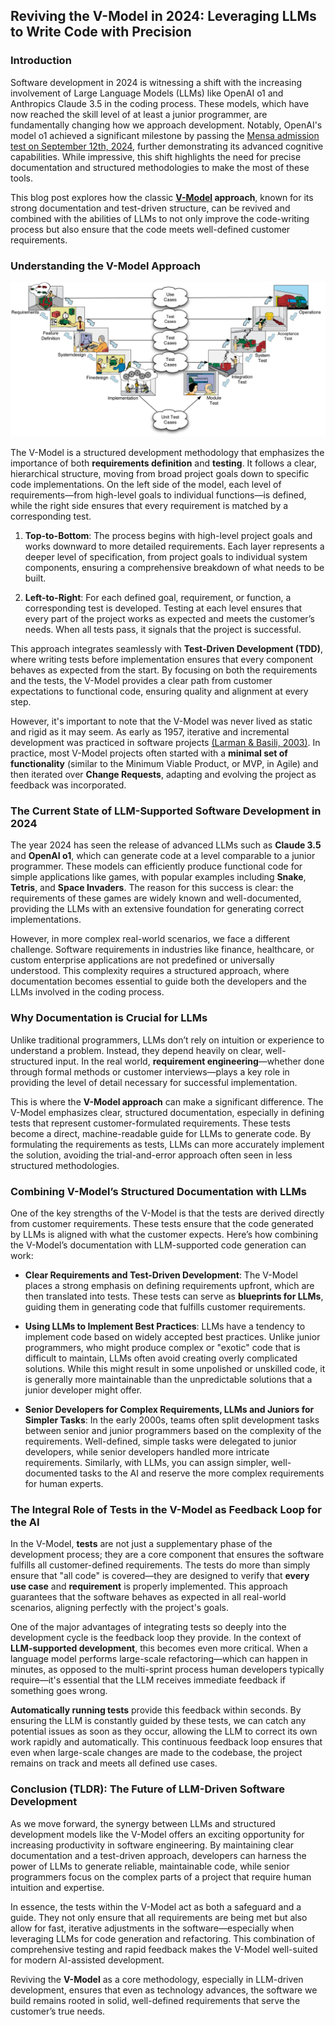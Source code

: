 ## **Reviving the V-Model in 2024: Leveraging LLMs to Write Code with Precision**

### **Introduction**
Software development in 2024 is witnessing a shift with the increasing involvement of Large Language Models (LLMs) like OpenAI o1 and Anthropics Claude 3.5 in the coding process. These models, which have now reached the skill level of at least a junior programmer, are fundamentally changing how we approach development. Notably, OpenAI's model o1 achieved a significant milestone by passing the [Mensa admission test on September 12th, 2024](https://en.futuroprossimo.it/2024/09/o1-di-openai-supera-il-test-mensa-con-120-punti-e-adesso/), further demonstrating its advanced cognitive capabilities. While impressive, this shift highlights the need for precise documentation and structured methodologies to make the most of these tools.

This blog post explores how the classic **[V-Model](https://en.wikipedia.org/wiki/V-model_(software_development)) approach**, known for its strong documentation and test-driven structure, can be revived and combined with the abilities of LLMs to not only improve the code-writing process but also ensure that the code meets well-defined customer requirements.

### Understanding the V-Model Approach
![V-Model Diagram](V-Modell.png)

The V-Model is a structured development methodology that emphasizes the importance of both **requirements definition** and **testing**. It follows a clear, hierarchical structure, moving from broad project goals down to specific code implementations. On the left side of the model, each level of requirements—from high-level goals to individual functions—is defined, while the right side ensures that every requirement is matched by a corresponding test. 

1. **Top-to-Bottom**: The process begins with high-level project goals and works downward to more detailed requirements. Each layer represents a deeper level of specification, from project goals to individual system components, ensuring a comprehensive breakdown of what needs to be built.
   
2. **Left-to-Right**: For each defined goal, requirement, or function, a corresponding test is developed. Testing at each level ensures that every part of the project works as expected and meets the customer’s needs. When all tests pass, it signals that the project is successful. 

This approach integrates seamlessly with **Test-Driven Development (TDD)**, where writing tests before implementation ensures that every component behaves as expected from the start. By focusing on both the requirements and the tests, the V-Model provides a clear path from customer expectations to functional code, ensuring quality and alignment at every step.

However, it's important to note that the V-Model was never lived as static and rigid as it may seem. As early as 1957, iterative and incremental development was practiced in software projects [(Larman & Basili, 2003)](https://www.craiglarman.com/wiki/downloads/misc/history-of-iterative-larman-and-basili-ieee-computer.pdf). In practice, most V-Model projects often started with a **minimal set of functionality** (similar to the Minimum Viable Product, or MVP, in Agile) and then iterated over **Change Requests**, adapting and evolving the project as feedback was incorporated.

### **The Current State of LLM-Supported Software Development in 2024**
The year 2024 has seen the release of advanced LLMs such as **Claude 3.5** and **OpenAI o1**, which can generate code at a level comparable to a junior programmer. These models can efficiently produce functional code for simple applications like games, with popular examples including **Snake**, **Tetris**, and **Space Invaders**. The reason for this success is clear: the requirements of these games are widely known and well-documented, providing the LLMs with an extensive foundation for generating correct implementations.

However, in more complex real-world scenarios, we face a different challenge. Software requirements in industries like finance, healthcare, or custom enterprise applications are not predefined or universally understood. This complexity requires a structured approach, where documentation becomes essential to guide both the developers and the LLMs involved in the coding process.

### **Why Documentation is Crucial for LLMs**
Unlike traditional programmers, LLMs don’t rely on intuition or experience to understand a problem. Instead, they depend heavily on clear, well-structured input. In the real world, **requirement engineering**—whether done through formal methods or customer interviews—plays a key role in providing the level of detail necessary for successful implementation.

This is where the **V-Model approach** can make a significant difference. The V-Model emphasizes clear, structured documentation, especially in defining tests that represent customer-formulated requirements. These tests become a direct, machine-readable guide for LLMs to generate code. By formulating the requirements as tests, LLMs can more accurately implement the solution, avoiding the trial-and-error approach often seen in less structured methodologies.

### **Combining V-Model’s Structured Documentation with LLMs**
One of the key strengths of the V-Model is that the tests are derived directly from customer requirements. These tests ensure that the code generated by LLMs is aligned with what the customer expects. Here’s how combining the V-Model’s documentation with LLM-supported code generation can work:

- **Clear Requirements and Test-Driven Development**: The V-Model places a strong emphasis on defining requirements upfront, which are then translated into tests. These tests can serve as **blueprints for LLMs**, guiding them in generating code that fulfills customer requirements.
  
- **Using LLMs to Implement Best Practices**: LLMs have a tendency to implement code based on widely accepted best practices. Unlike junior programmers, who might produce complex or "exotic" code that is difficult to maintain, LLMs often avoid creating overly complicated solutions. While this might result in some unpolished or unskilled code, it is generally more maintainable than the unpredictable solutions that a junior developer might offer.
  
- **Senior Developers for Complex Requirements, LLMs and Juniors for Simpler Tasks**: In the early 2000s, teams often split development tasks between senior and junior programmers based on the complexity of the requirements. Well-defined, simple tasks were delegated to junior developers, while senior developers handled more intricate requirements. Similarly, with LLMs, you can assign simpler, well-documented tasks to the AI and reserve the more complex requirements for human experts.

### The Integral Role of Tests in the V-Model as Feedback Loop for the AI

In the V-Model, **tests** are not just a supplementary phase of the development process; they are a core component that ensures the software fulfills all customer-defined requirements. The tests do more than simply ensure that "all code" is covered—they are designed to verify that **every use case** and **requirement** is properly implemented. This approach guarantees that the software behaves as expected in all real-world scenarios, aligning perfectly with the project's goals.

One of the major advantages of integrating tests so deeply into the development cycle is the feedback loop they provide. In the context of **LLM-supported development**, this becomes even more critical. When a language model performs large-scale refactoring—which can happen in minutes, as opposed to the multi-sprint process human developers typically require—it's essential that the LLM receives immediate feedback if something goes wrong.

**Automatically running tests** provide this feedback within seconds. By ensuring the LLM is constantly guided by these tests, we can catch any potential issues as soon as they occur, allowing the LLM to correct its own work rapidly and automatically. This continuous feedback loop ensures that even when large-scale changes are made to the codebase, the project remains on track and meets all defined use cases.

### **Conclusion (TLDR): The Future of LLM-Driven Software Development**
As we move forward, the synergy between LLMs and structured development models like the V-Model offers an exciting opportunity for increasing productivity in software engineering. By maintaining clear documentation and a test-driven approach, developers can harness the power of LLMs to generate reliable, maintainable code, while senior programmers focus on the complex parts of a project that require human intuition and expertise.

In essence, the tests within the V-Model act as both a safeguard and a guide. They not only ensure that all requirements are being met but also allow for fast, iterative adjustments in the software—especially when leveraging LLMs for code generation and refactoring. This combination of comprehensive testing and rapid feedback makes the V-Model well-suited for modern AI-assisted development.

Reviving the **V-Model** as a core methodology, especially in LLM-driven development, ensures that even as technology advances, the software we build remains rooted in solid, well-defined requirements that serve the customer’s true needs.